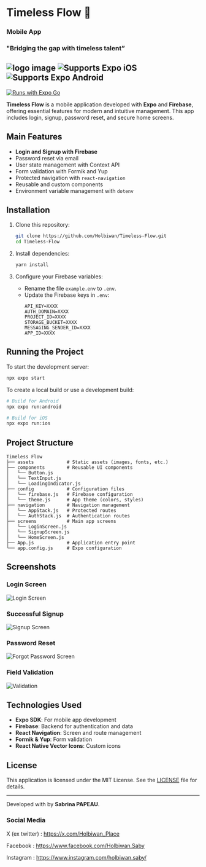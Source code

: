 # Timeless Flow  🚀
### Mobile App

### **"Bridging the gap with timeless talent”**

![logo image](https://zupimages.net/up/25/02/dn9f.png)
![Supports Expo iOS](https://img.shields.io/badge/iOS-4630EB.svg?style=flat-square&logo=APPLE&labelColor=999999&logoColor=fff)
![Supports Expo Android](https://img.shields.io/badge/Android-4630EB.svg?style=flat-square&logo=ANDROID&labelColor=A4C639&logoColor=fff)  
-
[![Runs with Expo Go](https://img.shields.io/badge/Runs%20with%20Expo%20Go-4630EB.svg?style=flat-square&logo=EXPO&labelColor=f3f3f3&logoColor=000)](https://expo.dev/client)

**Timeless Flow** is a mobile application developed with **Expo** and **Firebase**, offering essential features for modern and intuitive management. This app includes login, signup, password reset, and secure home screens.

## Main Features

- **Login and Signup with Firebase**
- Password reset via email
- User state management with Context API
- Form validation with Formik and Yup
- Protected navigation with `react-navigation`
- Reusable and custom components
- Environment variable management with `dotenv`

## Installation

1. Clone this repository:
   ```bash
   git clone https://github.com/Holbiwan/Timeless-Flow.git
   cd Timeless-Flow
   ```

2. Install dependencies:
   ```bash
   yarn install
   ```

3. Configure your Firebase variables:
   - Rename the file `example.env` to `.env`.
   - Update the Firebase keys in `.env`:
     ```env
     API_KEY=XXXX
     AUTH_DOMAIN=XXXX
     PROJECT_ID=XXXX
     STORAGE_BUCKET=XXXX
     MESSAGING_SENDER_ID=XXXX
     APP_ID=XXXX
     ```

## Running the Project

To start the development server:
```bash
npx expo start
```

To create a local build or use a development build:
```bash
# Build for Android
npx expo run:android

# Build for iOS
npx expo run:ios
```

## Project Structure

```plaintext
Timeless Flow
├── assets            # Static assets (images, fonts, etc.)
├── components        # Reusable UI components
│   └── Button.js
│   └── TextInput.js
│   └── LoadingIndicator.js
├── config            # Configuration files
│   └── firebase.js   # Firebase configuration
│   └── theme.js      # App theme (colors, styles)
├── navigation        # Navigation management
│   └── AppStack.js   # Protected routes
│   └── AuthStack.js  # Authentication routes
├── screens           # Main app screens
│   └── LoginScreen.js
│   └── SignupScreen.js
│   └── HomeScreen.js
├── App.js            # Application entry point
└── app.config.js     # Expo configuration
```

## Screenshots

### Login Screen
![Login Screen](./screenshots/img1.png)

### Successful Signup
![Signup Screen](./screenshots/img2.png)

### Password Reset
![Forgot Password Screen](./screenshots/img3.png)

### Field Validation
![Validation](./screenshots/img4.png)

## Technologies Used

- **Expo SDK**: For mobile app development
- **Firebase**: Backend for authentication and data
- **React Navigation**: Screen and route management
- **Formik & Yup**: Form validation
- **React Native Vector Icons**: Custom icons

## License

This application is licensed under the MIT License. See the [LICENSE](./LICENSE) file for details.

---

Developed with by **Sabrina PAPEAU**.

### Social Media

X (ex twitter)   : <https://x.com/Holbiwan_Place> 

Facebook         : <https://www.facebook.com/Holbiwan.Saby> 

Instagram        : <https://www.instagram.com/holbiwan.saby/> 
